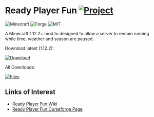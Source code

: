 # Ready Player Fun [![Project](http://cf.way2muchnoise.eu/full_322036_downloads.svg)](https://minecraft.curseforge.com/projects/322036)
![Minecraft](http://cf.way2muchnoise.eu/versions/For%20MC_322036_all.svg)
![Forge](https://img.shields.io/badge/Forge-14.23.4.2705+-green.svg?longCache=true&style=flat)
![MIT](https://img.shields.io/badge/license-MIT-blue.svg?longCache=true&style=flat)

A Minecraft 1.12.2+ mod to designed to allow a server to remain running while time, weather and season are paused.

Download latest (1.12.2):

[![Download](https://curse.nikky.moe/api/img/322036?logo)](https://curse.nikky.moe/api/url/322036)

All Downloads:

[![Files](https://curse.nikky.moe/api/img/322036/files?logo)](https://minecraft.curseforge.com/projects/322036/files)

## Links of Interest

+ [Ready Player Fun Wiki](https://github.com/wendall911/ReadyPlayerFun/wiki)
+ [Ready Player Fun Curseforge Page](https://minecraft.curseforge.com/projects/ready-player-fun)
